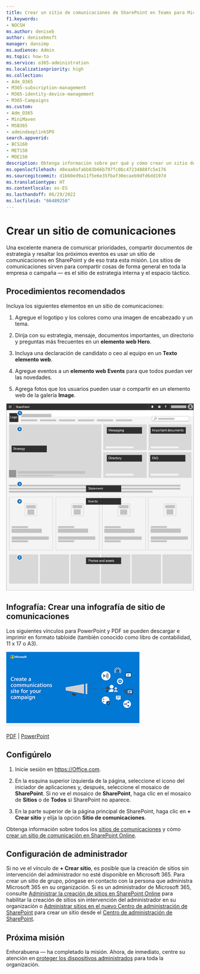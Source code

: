```yaml
---
title: Crear un sitio de comunicaciones de SharePoint en Teams para Microsoft 365 Empresa Premium
f1.keywords:
- NOCSH
ms.author: deniseb
author: denisebmsft
manager: dansimp
ms.audience: Admin
ms.topic: how-to
ms.service: o365-administration
ms.localizationpriority: high
ms.collection:
- Adm_O365
- M365-subscription-management
- M365-identity-device-management
- M365-Campaigns
ms.custom:
- Adm_O365
- MiniMaven
- MSB365
- admindeeplinkSPO
search.appverid:
- BCS160
- MET150
- MOE150
description: Obtenga información sobre por qué y cómo crear un sitio de comunicaciones de SharePoint para su campaña o negocio con Microsoft 365 Empresa Premium, y proteja al equipo de ciberataques y ataques de malware y otras amenazas debido a un uso compartido incorrecto de archivos.
ms.openlocfilehash: 48eaa0afabb83b66b797fc0bc47234888fc5e176
ms.sourcegitcommit: d1b60ed9a11f5e6e35fbaf30ecaeb9dfd6dd197d
ms.translationtype: HT
ms.contentlocale: es-ES
ms.lasthandoff: 06/29/2022
ms.locfileid: "66489258"
---
```

# <a name="create-a-communications-site"></a>Crear un sitio de comunicaciones

Una excelente manera de comunicar prioridades, compartir documentos de estrategia y resaltar los próximos eventos es usar un sitio de comunicaciones en SharePoint y de eso trata esta misión. Los sitios de comunicaciones sirven para compartir cosas de forma general en toda la empresa o campaña &mdash; es el sitio de estrategia interna y el espacio táctico. 

## <a name="best-practices"></a>Procedimientos recomendados

Incluya los siguientes elementos en un sitio de comunicaciones:

1. Agregue el logotipo y los colores como una imagen de encabezado y un tema.

2. Dirija con su estrategia, mensaje, documentos importantes, un directorio y preguntas más frecuentes en un **elemento web Hero**.

3. Incluya una declaración de candidato o ceo al equipo en un **Texto elemento web**.

4. Agregue eventos a un **elemento web Events** para que todos puedan ver las novedades.

5. Agrega fotos que los usuarios pueden usar o compartir en un elemento web de la galería **Image**.

![Diagrama de una página de comunicaciones de SharePoint con espacio para elementos comunes que una campaña necesitaría.](../media/m365-democracy-comms-site.png)

## <a name="infographic-create-a-communications-site-infographic"></a>Infografía: Crear una infografía de sitio de comunicaciones

Los siguientes vínculos para PowerPoint y PDF se pueden descargar e imprimir en formato tabloide (también conocido como libro de contabilidad, 11 x 17 o A3).

[![Imagen del sitio de comunicaciones infografía.](../media/M365-Campaigns-CreateCommunicationSite-358-201.png)](https://download.microsoft.com/download/3/f/f/3ff49b41-e5a4-4993-a00c-7f791a80b627/M365CampaignsCreateCommunicationSite.pdf)

[PDF](https://download.microsoft.com/download/3/f/f/3ff49b41-e5a4-4993-a00c-7f791a80b627/M365CampaignsCreateCommunicationSite.pdf) | [PowerPoint](https://download.microsoft.com/download/3/f/f/3ff49b41-e5a4-4993-a00c-7f791a80b627/M365CampaignsCreateCommunicationSite.pptx)

## <a name="set-it-up"></a>Configúrelo

1. Inicie sesión en https://Office.com.

2. En la esquina superior izquierda de la página, seleccione el icono del iniciador de aplicaciones y, después, seleccione el mosaico de **SharePoint**. Si no ve el mosaico de **SharePoint**, haga clic en el mosaico de **Sitios** o de **Todos** si SharePoint no aparece.

3. En la parte superior de la página principal de SharePoint, haga clic en **+ Crear sitio** y elija la opción **Sitio de comunicaciones**.

Obtenga información sobre todos los [sitios de comunicaciones](https://support.office.com/article/What-is-a-SharePoint-communication-site-94A33429-E580-45C3-A090-5512A8070732) y cómo [crear un sitio de comunicación en SharePoint Online](https://support.microsoft.com/en-us/office/create-a-communication-site-in-sharepoint-online-7fb44b20-a72f-4d2c-9173-fc8f59ba50eb).

## <a name="admin-settings"></a>Configuración de administrador

Si no ve el vínculo de **+ Crear sitio**, es posible que la creación de sitios sin intervención del administrador no esté disponible en Microsoft 365. Para crear un sitio de grupo, póngase en contacto con la persona que administra Microsoft 365 en su organización. Si es un administrador de Microsoft 365, consulte [Administrar la creación de sitios en SharePoint Online](/sharepoint/manage-site-creation) para habilitar la creación de sitios sin intervención del administrador en su organización o [Administrar sitios en el nuevo Centro de administración de SharePoint](/sharepoint/manage-sites-in-new-admin-center) para crear un sitio desde el <a href="https://go.microsoft.com/fwlink/?linkid=2185219" target="_blank">Centro de administración de SharePoint</a>.

## <a name="next-mission"></a>Próxima misión

Enhorabuena &mdash; ha completado la misión. Ahora, de inmediato, centre su atención en [proteger los dispositivos administrados](m365bp-protect-devices.md) para toda la organización.